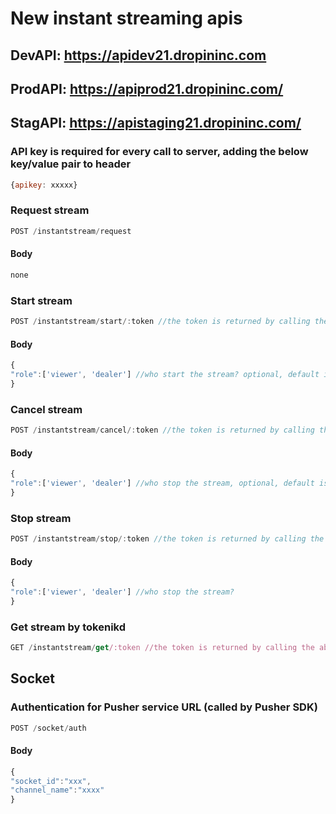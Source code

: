 # New instant streaming apis

## DevAPI: https://apidev21.dropininc.com

## ProdAPI: https://apiprod21.dropininc.com/

## StagAPI: https://apistaging21.dropininc.com/


### API key is required for every call to server, adding the below key/value pair to header

```javascript
{apikey: xxxxx}
```



### Request stream

```javascript
POST /instantstream/request
```


#### Body

```javascript
none
```

### Start stream 

```javascript
POST /instantstream/start/:token //the token is returned by calling the above request api
```

#### Body

```javascript
{
"role":['viewer', 'dealer'] //who start the stream? optional, default is viewer
}
```


### Cancel stream

```javascript
POST /instantstream/cancel/:token //the token is returned by calling the above request api
```

#### Body

```javascript
{
"role":['viewer', 'dealer'] //who stop the stream, optional, default is viewer
}
```


### Stop stream

```javascript
POST /instantstream/stop/:token //the token is returned by calling the above request api
```


#### Body

```javascript
{
"role":['viewer', 'dealer'] //who stop the stream?
}
```


### Get stream by tokenikd

```javascript
GET /instantstream/get/:token //the token is returned by calling the above request api
```


## Socket

### Authentication for Pusher service URL (called by Pusher SDK)

```javascript
POST /socket/auth
```

#### Body

```javascript
{
"socket_id":"xxx",
"channel_name":"xxxx"
}
```

